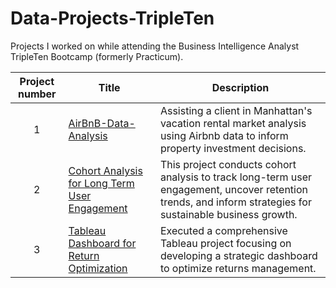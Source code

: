 # Data-Projects-TripleTen
Projects I worked on while attending the Business Intelligence Analyst TripleTen Bootcamp (formerly Practicum).

| Project number | Title | Description |
| :-----------: | ----------- |----------- |
| 1 | [AirBnB-Data-Analysis](https://github.com/priyangkaroysingha/TripleTen-Projects/tree/main/AirBnB-Data-Analysis)| Assisting a client in Manhattan's vacation rental market analysis using Airbnb data to inform property investment decisions. |
| 2 | [Cohort Analysis for Long Term User Engagement](https://github.com/priyangkaroysingha/TripleTen-Projects/tree/main/Cohort-Analysis-for-Long-Term-User-Engagement-) | This project conducts cohort analysis to track long-term user engagement, uncover retention trends, and inform strategies for sustainable business growth. |
| 3 | [Tableau Dashboard for Return Optimization](https://github.com/priyangkaroysingha/TripleTen-Projects/tree/main/Tableau-Dashboard-for-Return-Optimization) | Executed a comprehensive Tableau project focusing on developing a strategic dashboard to optimize returns management. |
